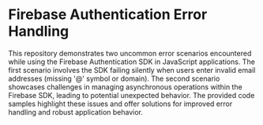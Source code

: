 # Firebase Authentication Error Handling
This repository demonstrates two uncommon error scenarios encountered while using the Firebase Authentication SDK in JavaScript applications. The first scenario involves the SDK failing silently when users enter invalid email addresses (missing '@' symbol or domain). The second scenario showcases challenges in managing asynchronous operations within the Firebase SDK, leading to potential unexpected behavior. The provided code samples highlight these issues and offer solutions for improved error handling and robust application behavior.